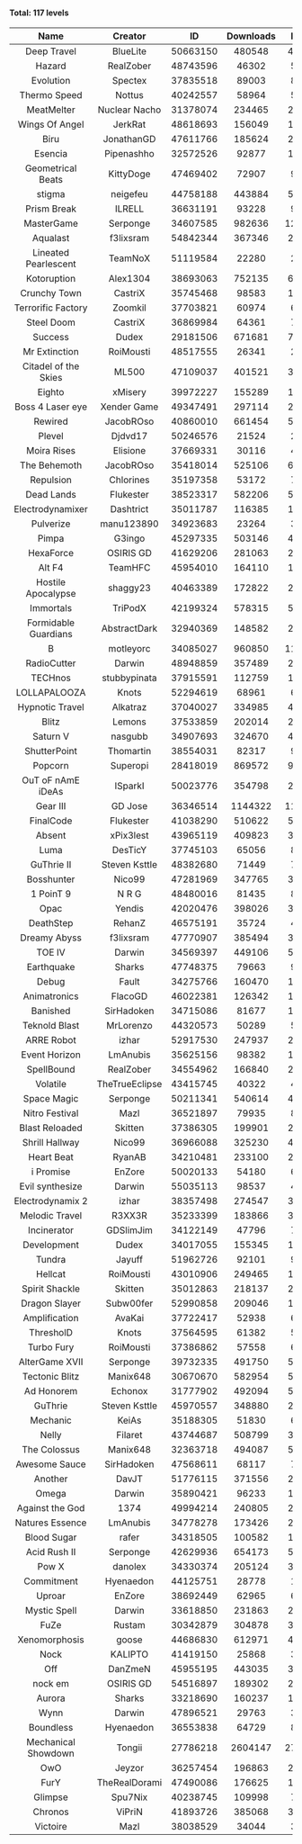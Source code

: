 #### Total: 117 levels

| Name | Creator | ID | Downloads | Likes |
|:---:|:---:|:---:|:---:|:---:|
| Deep Travel | BlueLite | 50663150 | 480548 | 43298
| Hazard | RealZober | 48743596 | 46302 | 5062
| Evolution | Spectex | 37835518 | 89003 | 8952
| Thermo Speed | Nottus | 40242557 | 58964 | 5493
| MeatMelter | Nuclear Nacho | 31378074 | 234465 | 24873
| Wings Of Angel | JerkRat | 48618693 | 156049 | 16520
| Biru | JonathanGD | 47611766 | 185624 | 27160
| Esencia | Pipenashho | 32572526 | 92877 | 11809
| Geometrical Beats | KittyDoge | 47469402 | 72907 | 9342
| stigma | neigefeu | 44758188 | 443884 | 51415
| Prism Break | ILRELL | 36631191 | 93228 | 9852
| MasterGame | Serponge | 34607585 | 982636 | 126104
| Aqualast | f3lixsram | 54842344 | 367346 | 23658
| Lineated Pearlescent | TeamNoX | 51119584 | 22280 | 2741
| Kotoruption | Alex1304 | 38693063 | 752135 | 67142
| Crunchy Town | CastriX | 35745468 | 98583 | 13686
| Terrorific Factory | Zoomkil | 37703821 | 60974 | 6215
| Steel Doom | CastriX | 36869984 | 64361 | 7860
| Success | Dudex | 29181506 | 671681 | 76833
| Mr Extinction | RoiMousti | 48517555 | 26341 | 2987
| Citadel of the Skies | ML500 | 47109037 | 401521 | 31910
| Eighto | xMisery | 39972227 | 155289 | 13690
| Boss 4 Laser eye | Xender Game | 49347491 | 297114 | 26106
| Rewired | JacobROso | 40860010 | 661454 | 50711
| Plevel | Djdvd17 | 50246576 | 21524 | 2614
| Moira Rises | Elisione | 37669331 | 30116 | 4543
| The Behemoth | JacobROso | 35418014 | 525106 | 61729
| Repulsion | Chlorines | 35197358 | 53172 | 7082
| Dead Lands | Flukester | 38523317 | 582206 | 59439
| Electrodynamixer | Dashtrict | 35011787 | 116385 | 16527
| Pulverize | manu123890 | 34923683 | 23264 | 3681
| Pimpa | G3ingo | 45297335 | 503146 | 41911
| HexaForce | OSIRIS GD | 41629206 | 281063 | 22128
| Alt F4 | TeamHFC | 45954010 | 164110 | 13677
| Hostile Apocalypse | shaggy23 | 40463389 | 172822 | 25534
| Immortals | TriPodX | 42199324 | 578315 | 51074
| Formidable Guardians | AbstractDark | 32940369 | 148582 | 21471
| B | motleyorc | 34085027 | 960850 | 119328
| RadioCutter | Darwin | 48948859 | 357489 | 25426
| TECHnos | stubbypinata | 37915591 | 112759 | 12992
| LOLLAPALOOZA | Knots | 52294619 | 68961 | 6313
| Hypnotic Travel | Alkatraz | 37040027 | 334985 | 46980
| Blitz | Lemons | 37533859 | 202014 | 24510
| Saturn V | nasgubb | 34907693 | 324670 | 40600
| ShutterPoint | Thomartin | 38554031 | 82317 | 9451
| Popcorn | Superopi | 28418019 | 869572 | 97412
| OuT oF nAmE iDeAs | ISparkI | 50023776 | 354798 | 27789
| Gear III | GD Jose | 36346514 | 1144322 | 118328
| FinalCode | Flukester | 41038290 | 510622 | 50477
| Absent | xPix3lest | 43965119 | 409823 | 31738
| Luma | DesTicY | 37745103 | 65056 | 8226
| GuThrie II | Steven Ksttle | 48382680 | 71449 | 7366
| Bosshunter | Nico99 | 47281969 | 347765 | 31445
| 1 PoinT 9 | N R G | 48480016 | 81435 | 8035
| Opac | Yendis | 42020476 | 398026 | 39222
| DeathStep | RehanZ | 46575191 | 35724 | 4021
| Dreamy Abyss | f3lixsram | 47770907 | 385494 | 30608
| TOE IV | Darwin | 34569397 | 449106 | 53276
| Earthquake  | Sharks | 47748375 | 79663 | 9653
| Debug | Fault | 34275766 | 160470 | 19864
| Animatronics | FlacoGD | 46022381 | 126342 | 13076
| Banished | SirHadoken | 34715086 | 81677 | 10388
| Teknold Blast | MrLorenzo | 44320573 | 50289 | 5036
| ARRE Robot | izhar | 52917530 | 247937 | 24213
| Event Horizon | LmAnubis | 35625156 | 98382 | 12020
| SpellBound | RealZober | 34554962 | 166840 | 22554
| Volatile | TheTrueEclipse | 43415745 | 40322 | 4099
| Space Magic | Serponge | 50211341 | 540614 | 45551
| Nitro Festival | Mazl | 36521897 | 79935 | 8494
| Blast Reloaded | Skitten | 37386305 | 199901 | 21842
| Shrill Hallway | Nico99 | 36966088 | 325230 | 43462
| Heart Beat | RyanAB | 34210481 | 233100 | 28859
| i Promise | EnZore | 50020133 | 54180 | 6354
| Evil synthesize | Darwin | 55035113 | 98537 | 4657
| Electrodynamix 2 | izhar | 38357498 | 274547 | 32874
| Melodic Travel | R3XX3R | 35233399 | 183866 | 30937
| Incinerator | GDSlimJim | 34122149 | 47796 | 7231
| Development | Dudex | 34017055 | 155345 | 17820
| Tundra | Jayuff | 51962726 | 92101 | 9031
| Hellcat | RoiMousti | 43010906 | 249465 | 18021
| Spirit Shackle | Skitten | 35012863 | 218137 | 29135
| Dragon Slayer | Subw00fer | 52990858 | 209046 | 16633
| Amplification | AvaKai | 37722417 | 52938 | 6434
| ThresholD | Knots | 37564595 | 61382 | 5378
| Turbo Fury | RoiMousti | 37386862 | 57558 | 6685
| AlterGame XVII | Serponge | 39732335 | 491750 | 51916
| Tectonic Blitz | Manix648 | 30670670 | 582954 | 59609
| Ad Honorem | Echonox | 31777902 | 492094 | 50487
| GuThrie | Steven Ksttle | 45970557 | 348880 | 26545
| Mechanic | KeiAs | 35188305 | 51830 | 6442
| Nelly | Filaret | 43744687 | 508799 | 35728
| The Colossus | Manix648 | 32363718 | 494087 | 52614
| Awesome Sauce | SirHadoken | 47568611 | 68117 | 7794
| Another | DavJT | 51776115 | 371556 | 28212
| Omega | Darwin | 35890421 | 96233 | 12016
| Against the God | 1374 | 49994214 | 240805 | 24317
| Natures Essence | LmAnubis | 34778278 | 173426 | 22681
| Blood Sugar | rafer | 34318505 | 100582 | 12817
| Acid Rush II | Serponge | 42629936 | 654173 | 55003
| Pow X | danolex | 34330374 | 205124 | 30996
| Commitment | Hyenaedon | 44125751 | 28778 | 1930
| Uproar | EnZore | 38692449 | 62965 | 6100
| Mystic Spell | Darwin | 33618850 | 231863 | 26286
| FuZe | Rustam | 30342879 | 304878 | 30823
| Xenomorphosis | goose | 44686830 | 612971 | 45107
| Nock | KALIPTO | 41419150 | 25868 | 3052
| Off | DanZmeN | 45955195 | 443035 | 38179
| nock em | OSIRIS GD | 54516897 | 189302 | 21252
| Aurora | Sharks | 33218690 | 160237 | 16896
| Wynn | Darwin | 47896521 | 29763 | 3677
| Boundless | Hyenaedon | 36553838 | 64729 | 8145
| Mechanical Showdown | Tongii | 27786218 | 2604147 | 277079
| OwO | Jeyzor | 36257454 | 196863 | 20972
| FurY | TheRealDorami | 47490086 | 176625 | 18645
| Glimpse | Spu7Nix | 40238745 | 109998 | 7650
| Chronos | ViPriN | 41893726 | 385068 | 34618
| Victoire | Mazl | 38038529 | 34044 | 3683
